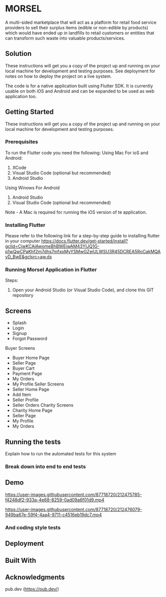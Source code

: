 # MORSEL

A multi-sided marketplace that will act as a platform for retail food service providers to sell their surplus items (edible or non-edible by products) which would have ended up in landfills to retail customers or entities that can transform such waste into valuable products/services.  

## Solution 

These instructions will get you a copy of the project up and running on your local machine for development and testing purposes. See deployment for notes on how to deploy the project on a live system.

The code is for a native application built using Flutter SDK. It is currently usable on both iOS and Android and can be expanded to be used as web application too.

## Getting Started

These instructions will get you a copy of the project up and running on your local machine for development and testing purposes. 

### Prerequisites
To run the Flutter code you need the following:
Using Mac For ioS and Android:
1. XCode
2. Visual Studio Code (optional but recommended)
3. Android Studio

Using Winows For Android
1. Android Studio
2. Visual Studio Code (optional but recommended)

Note - A Mac is required for running the iOS version of te application.


### Installing Flutter

Please refer to the following link for a step-by-step guide to installing flutter in your computer
https://docs.flutter.dev/get-started/install?gclid=CjwKCAiAwomeBhBWEiwAM43YIJQ1G-p1wQwCPaKhf2m7dhs7mfxpMyYSMwGZeiULWSU3R45DCREA5RoCakMQAvD_BwE&gclsrc=aw.ds

### Running Morsel Application in Flutter

Steps:
1. Open your Android Studio (or Visual Studio Code), and clone this GIT repository 

## Screens

* Splash
* Login
* Signup
* Forgot Password

Buyer Screens
  * Buyer Home Page
  * Seller Page
  * Buyer Cart
  * Payment Page
  * My Orders
  * My Profile
Seller Screens
  * Seller Home Page
  * Add Item
  * Seller Profile
  * Seller Orders
Charity Screens
  * Charity Home Page
  * Seller Page
  * My Profile
  * My Orders


## Running the tests

Explain how to run the automated tests for this system

### Break down into end to end tests

## Demo



https://user-images.githubusercontent.com/87718720/212475785-f4248df2-933a-4e68-8259-0ad09a6f01d9.mp4

https://user-images.githubusercontent.com/87718720/212476079-949ba67e-59f4-4aa4-9711-c4516eb19dc7.mp4



### And coding style tests


## Deployment


## Built With


## Acknowledgments
pub.dev (https://pub.dev/)



